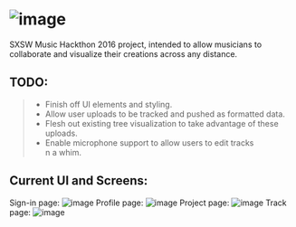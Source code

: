 ![image](http://i.imgur.com/Tj3NaMa.png)
=========

SXSW Music Hackthon 2016 project, intended to allow musicians to collaborate and visualize their creations across any distance.

TODO:
------
>- Finish off UI elements and styling.
>- Allow user uploads to be tracked and pushed as formatted data.
>- Flesh out existing tree visualization to take advantage of these uploads.
>- Enable microphone support to allow users to edit tracks  
>n a whim. 


Current UI and Screens:
---------
Sign-in page:
![image](http://imgur.com/AcTTIf8.png)
Profile page:
![image](http://imgur.com/uMXsx0z.png)
Project page:
![image](http://imgur.com/TUmEEI9.png)
Track page:
![image](http://imgur.com/Hv4Xd1U.png)